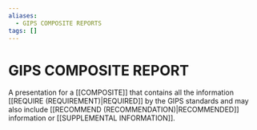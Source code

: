 ```yaml
---
aliases:
  - GIPS COMPOSITE REPORTS
tags: []
---
```

# GIPS COMPOSITE REPORT
A presentation for a [[COMPOSITE]] that contains all the information [[REQUIRE (REQUIREMENT)|REQUIRED]] by the GIPS standards and may also include [[RECOMMEND (RECOMMENDATION)|RECOMMENDED]] information or [[SUPPLEMENTAL INFORMATION]].